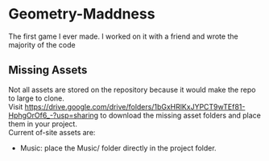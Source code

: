 # Geometry-Maddness
The first game I ever made. I worked on it with a friend and wrote the majority of the code

## Missing Assets
Not all assets are stored on the repository because it would make the repo to large to clone.  
Visit https://drive.google.com/drive/folders/1bGxHRlKxJYPCT9wTEf81-HphgOrOf6_-?usp=sharing to download the missing asset folders and place them in your project.  
Current of-site assets are:
- Music: place the Music/ folder directly in the project folder.